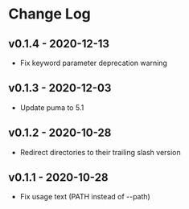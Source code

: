 Change Log
========================================

v0.1.4 - 2020-12-13
----------------------------------------

- Fix keyword parameter deprecation warning


v0.1.3 - 2020-12-03
----------------------------------------

- Update puma to 5.1


v0.1.2 - 2020-10-28
----------------------------------------

- Redirect directories to their trailing slash version


v0.1.1 - 2020-10-28
----------------------------------------

- Fix usage text (PATH instead of --path)


